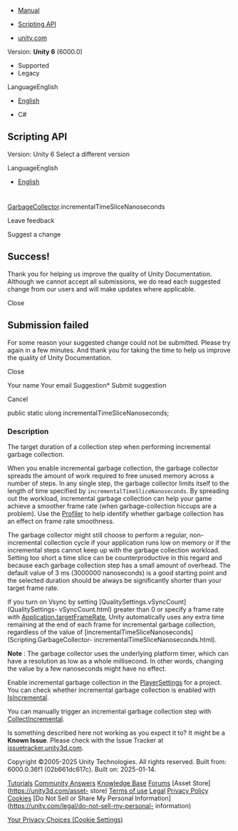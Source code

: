 [ ]()

  * [Manual](../Manual/index.html)
  * [Scripting API](../ScriptReference/index.html)

  * [unity.com](https://unity.com/)

Version: **Unity 6** (6000.0)

  * Supported
  * Legacy

LanguageEnglish

  * [English]()

  * C#

[ ](https://docs.unity3d.com)

## Scripting API

Version: Unity 6 Select a different version

LanguageEnglish

  * [English]()

#
[GarbageCollector](Scripting.GarbageCollector.html).incrementalTimeSliceNanoseconds

Leave feedback

Suggest a change

## Success!

Thank you for helping us improve the quality of Unity Documentation. Although
we cannot accept all submissions, we do read each suggested change from our
users and will make updates where applicable.

Close

## Submission failed

For some reason your suggested change could not be submitted. Please <a>try
again</a> in a few minutes. And thank you for taking the time to help us
improve the quality of Unity Documentation.

Close

Your name Your email Suggestion* Submit suggestion

Cancel

[ ]()

public static ulong incrementalTimeSliceNanoseconds;

### Description

The target duration of a collection step when performing incremental garbage
collection.

When you enable incremental garbage collection, the garbage collector spreads
the amount of work required to free unused memory across a number of steps. In
any single step, the garbage collector limits itself to the length of time
specified by `incrementalTimeSliceNanoseconds`. By spreading out the workload,
incremental garbage collection can help your game achieve a smoother frame
rate (when garbage-collection hiccups are a problem). Use the
[Profiler](Profiling.Profiler.html) to help identify whether garbage
collection has an effect on frame rate smoothness.  
  
The garbage collector might still choose to perform a regular, non-incremental
collection cycle if your application runs low on memory or if the incremental
steps cannot keep up with the garbage collection workload. Setting too short a
time slice can be counterproductive in this regard and because each garbage
collection step has a small amount of overhead. The default value of 3 ms
(3000000 nanoseconds) is a good starting point and the selected duration
should be always be significantly shorter than your target frame rate.  
  
If you turn on Vsync by setting [QualitySettings.vSyncCount](QualitySettings-
vSyncCount.html) greater than 0 or specify a frame rate with
[Application.targetFrameRate](Application-targetFrameRate.html), Unity
automatically uses any extra time remaining at the end of each frame for
incremental garbage collection, regardless of the value of
[incrementalTimeSliceNanoseconds](Scripting.GarbageCollector-
incrementalTimeSliceNanoseconds.html).  
  
**Note** : The garbage collector uses the underlying platform timer, which can
have a resolution as low as a whole millisecond. In other words, changing the
value by a few nanoseconds might have no effect.  
  
Enable incremental garbage collection in the
[PlayerSettings](PlayerSettings.html) for a project. You can check whether
incremental garbage collection is enabled with
[IsIncremental](Scripting.GarbageCollector.IsIncremental.html).  
  
You can manually trigger an incremental garbage collection step with
[CollectIncremental](Scripting.GarbageCollector.CollectIncremental.html).

Is something described here not working as you expect it to? It might be a
**Known Issue**. Please check with the Issue Tracker at
[issuetracker.unity3d.com](https://issuetracker.unity3d.com).

Copyright ©2005-2025 Unity Technologies. All rights reserved. Built from:
6000.0.36f1 (02b661dc617c). Built on: 2025-01-14.

[Tutorials](https://unity3d.com/learn) [Community
Answers](https://answers.unity3d.com) [Knowledge
Base](https://support.unity3d.com/hc/en-us)
[Forums](https://forum.unity3d.com) [Asset Store](https://unity3d.com/asset-
store) [Terms of use](https://docs.unity3d.com/Manual/TermsOfUse.html)
[Legal](https://unity.com/legal) [Privacy
Policy](https://unity.com/legal/privacy-policy)
[Cookies](https://unity.com/legal/cookie-policy) [Do Not Sell or Share My
Personal Information](https://unity.com/legal/do-not-sell-my-personal-
information)

[Your Privacy Choices (Cookie Settings)](javascript:void\(0\);)

